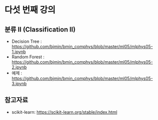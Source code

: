 # 다섯 번째 강의 

## 분류 II (Classification II)

* Decision Tree : https://github.com/bjmin/bmin_comphys/blob/master/ml05/mlphys05-1.ipynb
* Random Forest : https://github.com/bjmin/bmin_comphys/blob/master/ml05/mlphys05-2.ipynb
* 예제 : https://github.com/bjmin/bmin_comphys/blob/master/ml05/mlphys05-3.ipynb


## 참고자료
* scikit-learn: https://scikit-learn.org/stable/index.html
